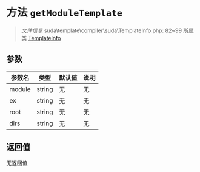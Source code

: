 # 方法 `getModuleTemplate`

> *文件信息* suda\template\compiler\suda\TemplateInfo.php: 82~99
> 所属类 [TemplateInfo](../TemplateInfo.md)




## 参数


| 参数名 | 类型 | 默认值 | 说明 |
|--------|-----|-------|-------|
| module |  string | 无 | 无 |
| ex |  string | 无 | 无 |
| root |  string | 无 | 无 |
| dirs |  string | 无 | 无 |



## 返回值

无返回值
